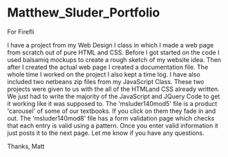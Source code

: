# Matthew_Sluder_Portfolio
For Firefli


I have a project from my Web Design I class in which I made a web page from scratch out of pure HTML and CSS. Before I got started on the code I used balsamiq mockups to create a rough sketch of my website idea. Then after I created the actual web page I created a documentation file. The whole time I worked on the project I also kept a time log. I have also included two netbeans zip files from my JavaScript Class. These two projects were given to us with the all of the HTMLand CSS already written.  We just had to write the majority of the JavaScript and JQuery Code to get it working like it was supposed to. The 'msluder140mod5' file is a product 'carousel' of some of our textbooks. If you click on them they fade in and out. The 'msluder140mod8' file has a form validation page which checks that each entry is valid using a pattern. Once you enter valid information it just posts it to the next page. Let me know if you have any questions.

Thanks,
 Matt
